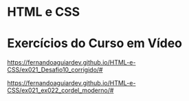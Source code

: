 # HTML e CSS 
# Exercícios do Curso em Vídeo
 
 
 https://fernandoaguiardev.github.io/HTML-e-CSS/ex021_Desafio10_corrigido/#

  https://fernandoaguiardev.github.io/HTML-e-CSS/ex021_ex022_cordel_moderno/#
